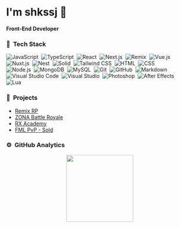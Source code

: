 # I'm shkssj 👋

**Front-End Developer** 
<br>
### 🧠 &nbsp;Tech Stack
![JavaScript](https://img.shields.io/badge/-JavaScript-05122A?style=flat&logo=javascript)&nbsp;
![TypeScript](https://img.shields.io/badge/-TypeScript-05122A?style=flat&logo=typescript)&nbsp;
![React](https://img.shields.io/badge/-React-05122A?style=flat&logo=react)&nbsp;
![Next.js](https://img.shields.io/badge/-Next.js-05122A?style=flat&logo=next.js)&nbsp;
![Remix](https://img.shields.io/badge/-Remix-05122A?style=flat&logo=remix)&nbsp;
![Vue.js](https://img.shields.io/badge/-Vue.js-05122A?style=flat&logo=vue.js)&nbsp;
![Nuxt.js](https://img.shields.io/badge/-Nuxt.js-05122A?style=flat&logo=nuxt.js)&nbsp;
![Nest](https://img.shields.io/badge/-Nest.js-05122A?style=flat&logo=nestjs)&nbsp;
![Solid](https://img.shields.io/badge/-Solid-05122A?style=flat&logo=solid)&nbsp;
![Tailwind CSS](https://img.shields.io/badge/-Tailwind-05122A?style=flat&logo=tailwindcss)&nbsp;
![HTML](https://img.shields.io/badge/-HTML-05122A?style=flat&logo=HTML5)&nbsp;
![CSS](https://img.shields.io/badge/-CSS-05122A?style=flat&logo=CSS3&logoColor=1572B6)\
![Node.js](https://img.shields.io/badge/-Node.js-05122A?style=flat&logo=node.js)&nbsp;
![MongoDB](https://img.shields.io/badge/-MongoDB-05122A?style=flat&logo=mongodb)&nbsp;
![MySQL](https://img.shields.io/badge/-MySQL-05122A?style=flat&logo=mysql)&nbsp;
![Git](https://img.shields.io/badge/-Git-05122A?style=flat&logo=git)&nbsp;
![GitHub](https://img.shields.io/badge/-GitHub-05122A?style=flat&logo=github)&nbsp;
![Markdown](https://img.shields.io/badge/-Markdown-05122A?style=flat&logo=markdown)&nbsp;
![Visual Studio Code](https://img.shields.io/badge/-Visual%20Studio%20Code-05122A?style=flat&logo=visual-studio-code&logoColor=007ACC)&nbsp;
![Visual Studio](https://img.shields.io/badge/-Visual%20Studio-05122A?style=flat&logo=visual-studio&logoColor=b07bf3)&nbsp;
![Photoshop](https://img.shields.io/badge/-Photoshop-05122A?style=flat&logo=adobe-photoshop)&nbsp;
![After Effects](https://img.shields.io/badge/-After%20Effects-05122A?style=flat&logo=adobe-after-effects)\
![Lua](https://img.shields.io/badge/-Lua-05122A?style=flat&logo=lua)&nbsp;
<br>
### 📕 &nbsp;Projects
- [Remix RP](https://discord.gg/remix)
- [ZONA Battle Royale](https://discord.gg/zonabr)
- [RX Academy](https://discord.gg/rxacademy)
- [FML PvP - Sold](https://discord.gg/fmlpvp)

### ⚙️ &nbsp;GitHub Analytics

<p align="center">
<a href="https://github.com/AVS1508">
  <img height="180em" src="https://github-readme-stats-eight-theta.vercel.app/api/top-langs/?username=shkssj&layout=compact&langs_count=8&theme=algolia"/>
</a>
</p>
